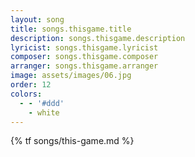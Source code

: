 ```yaml
---
layout: song
title: songs.thisgame.title
description: songs.thisgame.description
lyricist: songs.thisgame.lyricist
composer: songs.thisgame.composer
arranger: songs.thisgame.arranger
image: assets/images/06.jpg
order: 12
colors:
  - - '#ddd'
    - white
---
```


{% tf songs/this-game.md %}
